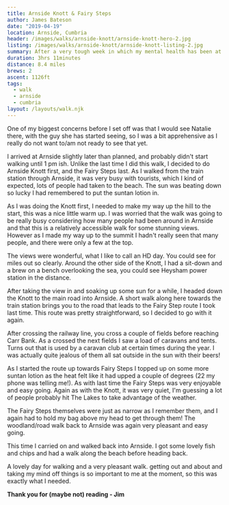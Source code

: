 ```yaml
---
title: Arnside Knott & Fairy Steps
author: James Bateson
date: "2019-04-19"
location: Arnside, Cumbria
header: /images/walks/arnside-knott/arnside-knott-hero-2.jpg
listing: /images/walks/arnside-knott/arnside-knott-listing-2.jpg
summary: After a very tough week in which my mental health has been at it worst, but in that I also took steps to start getting better. I thought a nice walk away from Lancaster in the glorious weather would do me good.
duration: 3hrs 11minutes
distance: 8.4 miles
brews: 2
ascent: 1126ft
tags:
  - walk
  - arnside
  - cumbria
layout: /layouts/walk.njk
---
```


One of my biggest concerns before I set off was that I would see Natalie there, with the guy she has started seeing, so I was a bit apprehensive as I really do not want to/am not ready to see that yet.

I arrived at Arnside slightly later than planned, and probably didn't start walking until 1 pm ish. Unlike the last time I did this walk, I decided to do Arnside Knott first, and the Fairy Steps last. As I walked from the train station through Arnside, it was very busy with tourists, which I kind of expected, lots of people had taken to the beach. The sun was beating down so lucky I had remembered to put the suntan lotion in.

As I was doing the Knott first, I needed to make my way up the hill to the start, this was a nice little warm up. I was worried that the walk was going to be really busy considering how many people had been around in Arnside and that this is a relatively accessible walk for some stunning views. However as I made my way up to the summit I hadn't really seen that many people, and there were only a few at the top.

The views were wonderful, what I like to call an HD day. You could see for miles out so clearly. Around the other side of the Knott, I had a sit-down and a brew on a bench overlooking the sea, you could see Heysham power station in the distance.

After taking the view in and soaking up some sun for a while, I headed down the Knott to the main road into Arnside. A short walk along here towards the train station brings you to the road that leads to the Fairy Step route I took last time. This route was pretty straightforward, so I decided to go with it again.

After crossing the railway line, you cross a couple of fields before reaching Carr Bank. As a crossed the next fields I saw a load of caravans and tents. Turns out that is used by a caravan club at certain times during the year. I was actually quite jealous of them all sat outside in the sun with their beers!

As I started the route up towards Fairy Steps I topped up on some more suntan lotion as the heat felt like it had upped a couple of degrees (22 my phone was telling me!). As with last time the Fairy Steps was very enjoyable and easy going. Again as with the Knott, it was very quiet, I'm guessing a lot of people probably hit The Lakes to take advantage of the weather.

The Fairy Steps themselves were just as narrow as I remember them, and I again had to hold my bag above my head to get through them! The woodland/road walk back to Arnside was again very pleasant and easy going.

This time I carried on and walked back into Arnside. I got some lovely fish and chips and had a walk along the beach before heading back.

A lovely day for walking and a very pleasant walk. getting out and about and taking my mind off things is so important to me at the moment, so this was exactly what I needed.

**Thank you for (maybe not) reading - Jim**
